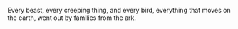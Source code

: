 Every beast, every creeping thing, and every bird, everything that moves on the earth, went out by families from the ark.

